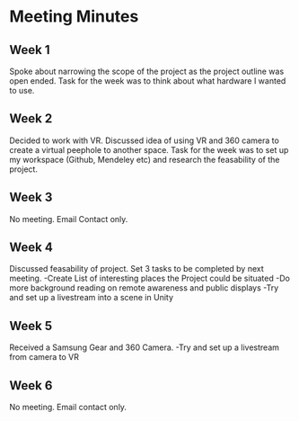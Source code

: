 # Meeting Minutes

## Week 1
Spoke about narrowing the scope of the project as the project outline was open ended. Task for the week was to think about what hardware I wanted to use.

## Week 2
Decided to work with VR. Discussed idea of using VR and 360 camera to create a virtual peephole to another space. Task for the week was to set up my workspace (Github, Mendeley etc) and research the feasability of the project.

## Week 3
No meeting. Email Contact only.

## Week 4
Discussed feasability of project. Set 3 tasks to be completed by next meeting. 
	-Create List of interesting places the Project could be situated
	-Do more background reading on remote awareness and public displays
	-Try and set up a livestream into a scene in Unity
## Week 5
Received a Samsung Gear and 360 Camera.
	-Try and set up a livestream from camera to VR

## Week 6
No meeting. Email contact only.

